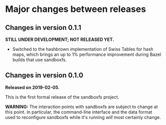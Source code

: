 # Major changes between releases

## Changes in version 0.1.1

**STILL UNDER DEVELOPMENT; NOT RELEASED YET.**

* Switched to the hashbrown implementation of Swiss Tables for hash maps,
  which brings an up to 1% performance improvement during Bazel builds
  that use sandboxfs.

## Changes in version 0.1.0

**Released on 2019-02-05.**

This is the first formal release of the sandboxfs project.

**WARNING:** The interaction points with sandboxfs are subject to change at this
point.  In particular, the command-line interface and the data format used to
reconfigure sandboxfs while it's running *will* most certainly change.
